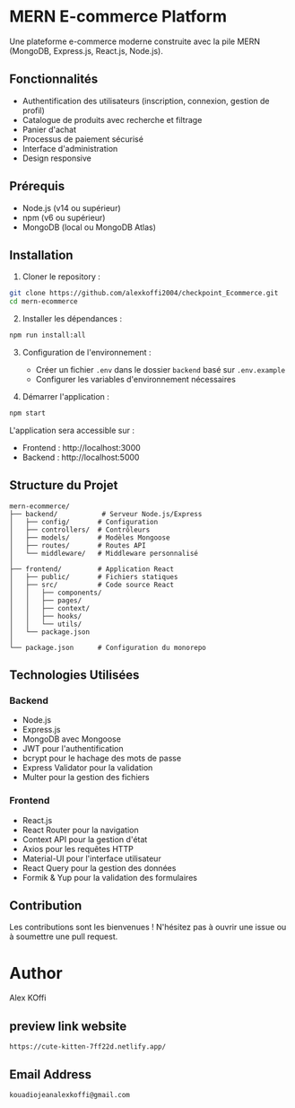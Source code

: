 # MERN E-commerce Platform

Une plateforme e-commerce moderne construite avec la pile MERN (MongoDB, Express.js, React.js, Node.js).

## Fonctionnalités

- Authentification des utilisateurs (inscription, connexion, gestion de profil)
- Catalogue de produits avec recherche et filtrage
- Panier d'achat
- Processus de paiement sécurisé
- Interface d'administration
- Design responsive

## Prérequis

- Node.js (v14 ou supérieur)
- npm (v6 ou supérieur)
- MongoDB (local ou MongoDB Atlas)

## Installation

1. Cloner le repository :
```bash
git clone https://github.com/alexkoffi2004/checkpoint_Ecommerce.git
cd mern-ecommerce
```

2. Installer les dépendances :
```bash
npm run install:all
```

3. Configuration de l'environnement :
   - Créer un fichier `.env` dans le dossier `backend` basé sur `.env.example`
   - Configurer les variables d'environnement nécessaires

4. Démarrer l'application :
```bash
npm start
```

L'application sera accessible sur :
- Frontend : http://localhost:3000
- Backend : http://localhost:5000

## Structure du Projet

```
mern-ecommerce/
├── backend/           # Serveur Node.js/Express
│   ├── config/       # Configuration
│   ├── controllers/  # Contrôleurs
│   ├── models/       # Modèles Mongoose
│   ├── routes/       # Routes API
│   └── middleware/   # Middleware personnalisé
│
├── frontend/         # Application React
│   ├── public/       # Fichiers statiques
│   ├── src/          # Code source React
│   │   ├── components/
│   │   ├── pages/
│   │   ├── context/
│   │   ├── hooks/
│   │   └── utils/
│   └── package.json
│
└── package.json      # Configuration du monorepo
```

## Technologies Utilisées

### Backend
- Node.js
- Express.js
- MongoDB avec Mongoose
- JWT pour l'authentification
- bcrypt pour le hachage des mots de passe
- Express Validator pour la validation
- Multer pour la gestion des fichiers

### Frontend
- React.js
- React Router pour la navigation
- Context API pour la gestion d'état
- Axios pour les requêtes HTTP
- Material-UI pour l'interface utilisateur
- React Query pour la gestion des données
- Formik & Yup pour la validation des formulaires

## Contribution

Les contributions sont les bienvenues ! N'hésitez pas à ouvrir une issue ou à soumettre une pull request.

# Author

Alex KOffi

## preview link website

```
https://cute-kitten-7ff22d.netlify.app/
```

## Email Address

```
kouadiojeanalexkoffi@gmail.com
```
